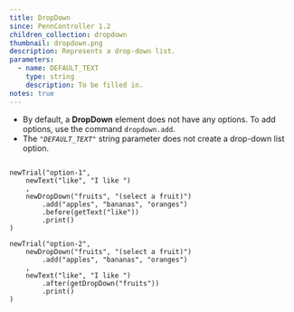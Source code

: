 ```yaml
---
title: DropDown
since: PennController 1.2
children_collection: dropdown
thumbnail: dropdown.png
description: Represents a drop-down list.
parameters:
  - name: DEFAULT_TEXT
    type: string
    description: To be filled in.
notes: true
--- 
```


+ By default, a **DropDown** element does not have any options. To add
options, use the command `dropdown.add`.
+ The <code>"<var>DEFAULT_TEXT</var>"</code> string parameter does not create
a drop-down list option.

<!--more-->

<pre><code class="language-diff-javascript diff-highlight">
newTrial("option-1",
    newText("like", "I like ")
    ,
    newDropDown("fruits", "(select a fruit)")
        .add("apples", "bananas", "oranges")
        .before(getText("like"))
        .print()
)

newTrial("option-2",
    newDropDown("fruits", "(select a fruit)")
        .add("apples", "bananas", "oranges")
    ,
    newText("like", "I like ")
        .after(getDropDown("fruits"))
        .print()
)
</code></pre>

